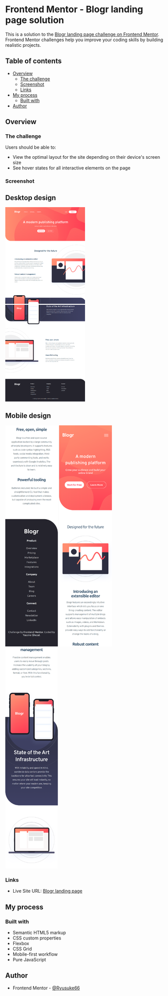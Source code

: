 # Frontend Mentor - Blogr landing page solution

This is a solution to the [Blogr landing page challenge on Frontend Mentor](https://www.frontendmentor.io/challenges/blogr-landing-page-EX2RLAApP). Frontend Mentor challenges help you improve your coding skills by building realistic projects. 

## Table of contents

- [Overview](#overview)
  - [The challenge](#the-challenge)
  - [Screenshot](#screenshot)
  - [Links](#links)
- [My process](#my-process)
  - [Built with](#built-with)
- [Author](#author)

## Overview

### The challenge

Users should be able to:

- View the optimal layout for the site depending on their device's screen size
- See hover states for all interactive elements on the page

### Screenshot

## Desktop design

<p float="left">
  <img src="./screenshots/desktop-design-1.png" width="50%" />
  <img src="./screenshots/desktop-design-2.png" width="50%" />
</p>

## Mobile design

<p float="left">
  <img src="./screenshots/mobile-design-3.png" width="33%" />
  <img src="./screenshots/mobile-design-1.png" width="33%" />
  <img src="./screenshots/mobile-design-2.png" width="33%" />
</p>

### Links

- Live Site URL: [Blogr landing page](https://ryusuke66.github.io/blogr-landing-page)

## My process

### Built with

- Semantic HTML5 markup
- CSS custom properties
- Flexbox
- CSS Grid
- Mobile-first workflow
- Pure JavaScript

## Author

- Frontend Mentor - [@Ryusuke66](https://www.frontendmentor.io/profile/ryusuke66)
